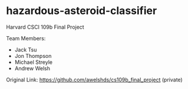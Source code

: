 # hazardous-asteroid-classifier

Harvard CSCI 109b Final Project

Team Members:
- Jack Tsu
- Jon Thompson
- Michael Streyle
- Andrew Welsh

Original Link: https://github.com/awelshds/cs109b_final_project (private)
